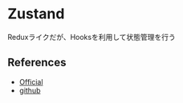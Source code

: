 # Zustand

Reduxライクだが、Hooksを利用して状態管理を行う

## References

- [Official](https://docs.pmnd.rs/zustand/getting-started/introduction)
- [github](https://github.com/pmndrs/zustand)
